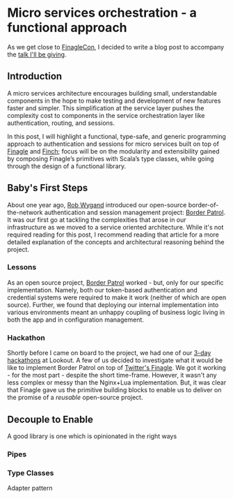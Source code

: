 # Micro services orchestration - a functional approach

As we get close to [FinagleCon](https://finagle.github.io/finaglecon/), I decided to write a blog post to accompany the [talk I'll be giving](http://sched.co/3v0n).

## Introduction

A micro services architecture encourages building small, understandable components in the hope to make testing and development of new features faster and simpler. This simplification at the service layer pushes the complexity cost to components in the service orchestration layer like authentication, routing, and sessions.

In this post, I will highlight a functional, type-safe, and generic programming approach to authentication and sessions for micro services built on top of [Finagle](https://twitter.github.io/finagle/) and [Finch](https://github.com/finagle/finch/); focus will be on the modularity and extensibility gained by composing Finagle’s primitives with Scala’s type classes, while going through the design of a functional library.

## Baby's First Steps

About one year ago, [Rob Wygand](https://github.com/rwygand) introduced our open-source border-of-the-network authentication and session management project: [Border Patrol](http://hackers.lookout.com/2014/06/introducing-borderpatrol/). It was our first go at tackling the complexities that arose in our infrastructure as we moved to a service oriented architecture. While it's not required reading for this post, I recommend reading that article for a more detailed explanation of the concepts and architectural reasoning behind the project.

### Lessons

As an open source project, [Border Patrol](https://github.com/lookout/ngx_borderpatrol) worked - but, only for our specific implementation. Namely, both our token-based authentication and credential systems were required to make it work (neither of which are open source). Further, we found that deploying our internal implementation into various environments meant an unhappy coupling of business logic living in both the app and in configuration management.

### Hackathon

Shortly before I came on board to the project, we had one of our [3-day hackathons](https://www.lookout.com/about/careers/engineering) at Lookout. A few of us decided to investigate what it would be like to implement Border Patrol on top of [Twitter's Finagle](https://twitter.github.io/finagle/). We got it working - for the most part - despite the short time-frame. However, it wasn't any less complex or messy than the Nginx+Lua implementation. But, it was clear that Finagle gave us the primitive building blocks to enable us to deliver on the promise of a *reusable* open-source project.


## Decouple to Enable

A good library is one which is opinionated in the right ways

### Pipes

### Type Classes
Adapter pattern
